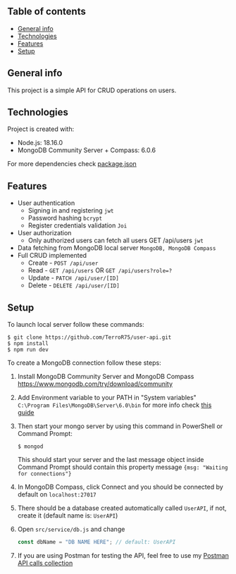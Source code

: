 ## Table of contents

- [General info](#general-info)
- [Technologies](#technologies)
- [Features](#features)
- [Setup](#setup)

## General info

This project is a simple API for CRUD operations on users.

## Technologies

Project is created with:

- Node.js: 18.16.0
- MongoDB Community Server + Compass: 6.0.6

For more dependencies check [package.json](./package.json)

## Features

- User authentication
  - Signing in and registering `jwt`
  - Password hashing `bcrypt`
  - Register credentials validation `Joi`
- User authorization
  - Only authorized users can fetch all users GET /api/users `jwt`
- Data fetching from MongoDB local server `MongoDB, MongoDB Compass`
- Full CRUD implemented
  - Create - `POST /api/user`
  - Read - `GET /api/users` OR `GET /api/users?role=?`
  - Update - `PATCH /api/user/[ID]`
  - Delete - `DELETE /api/user/[ID]`

## Setup

To launch local server follow these commands:

```
$ git clone https://github.com/TerroR75/user-api.git
$ npm install
$ npm run dev
```

To create a MongoDB connection follow these steps:

1. Install MongoDB Community Server and MongoDB Compass https://www.mongodb.com/try/download/community
2. Add Environment variable to your PATH in "System variables"
   `C:\Program Files\MongoDB\Server\6.0\bin` for more info check [this guide](https://medium.com/@therkverma/set-mongodb-in-the-windows-path-environment-9d4c81477b32)
3. Then start your mongo server by using this command in PowerShell or Command Prompt:

   ```
   $ mongod
   ```

   This should start your server and the last message object inside Command Prompt should contain this property message `{msg: "Waiting for connections"}`

4. In MongoDB Compass, click Connect and you should be connected by default on `localhost:27017`

5. There should be a database created automatically called `UserAPI`, if not, create it (default name is: `UserAPI`)

6. Open `src/service/db.js` and change

   ```javascript
   const dbName = "DB NAME HERE"; // default: UserAPI
   ```

7. If you are using Postman for testing the API, feel free to use my [Postman API calls collection](./Users.postman_collection.json)
